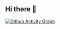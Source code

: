 ## Hi there 👋

<!--
**Blackspace2/Blackspace2** is a ✨ _special_ ✨ repository because its `README.md` (this file) appears on your GitHub profile.

Here are some ideas to get you started:

- 🔭 I’m currently working on ...
- 🌱 I’m currently learning ...
- 👯 I’m looking to collaborate on ...
- 🤔 I’m looking for help with ...
- 💬 Ask me about ...
- 📫 How to reach me: ...
- 😄 Pronouns: ...
- ⚡ Fun fact: ...
-->
[![Github Activity Graph](https://github-readme-activity-graph.vercel.app/graph?username=Blacksapce2&theme=dracula)](https://github.com/Blackspace2/github-readme-activity-graph)
